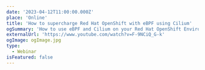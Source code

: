 ```yaml
---
date: '2023-04-12T11:00:00.000Z'
place: 'Online'
title: 'How to supercharge Red Hat OpenShift with eBPF using Cilium'
ogSummary: 'How to use eBPF and Cilium on your Red Hat OpenShift Environment'
externalUrl: 'https://www.youtube.com/watch?v=F-9NCiQ_G-k'
ogImage: ogImage.jpg
type:
  - Webinar
isFeatured: false
---
```

